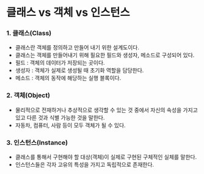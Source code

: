 # 클래스 vs 객체 vs 인스턴스
### 1. 클래스(Class)
- 클래스란 객체를 정의하고 만들어 내기 위한 설계도이다.
- 클래스는 객체를 만들어내기 위해 필요한 필드와 생성자, 메소드로 구성되어 있다.
- 필드 : 객체의 데이터가 저장되는 곳이다.
- 생성자 : 객체가 실제로 생성될 때 초기화 역할을 담당한다.
- 메소드 : 객체의 동작에 해당하는 실행 블록이다.

### 2. 객체(Object)
- 물리적으로 전재하거나 추상적으로 생각할 수 있는 것 중에서 자신의 속성을 가지고 있고 다른 것과 식별 가능한 것을 말한다.
- 자동차, 컴퓨터, 사람 등이 모두 객체가 될 수 있다.

### 3. 인스턴스(Instance)
- 클래스를 통해서 구현해야 할 대상(객체)이 실제로 구현된 구체적인 실체를 말한다.
- 인스턴스들은 각자 고유의 특성을 가지고 독립적으로 존재한다.

